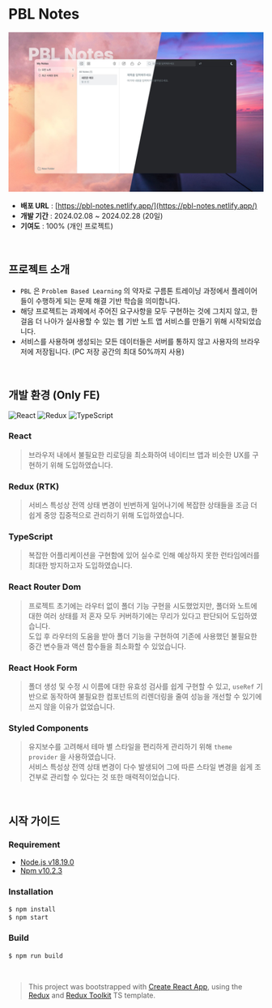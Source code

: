 # PBL Notes

![intro image](https://github.com/LC-02s/PBL-Notes/blob/review/public/img/pbl-notes-ui.jpeg?raw=true)

- **배포 URL** : [https://pbl-notes.netlify.app/](https://pbl-notes.netlify.app/)
- **개발 기간** : 2024.02.08 ~ 2024.02.28 (20일)
- **기여도** : 100% (개인 프로젝트)

<br>

## 프로젝트 소개

- `PBL` 은 `Problem Based Learning` 의 약자로 구름톤 트레이닝 과정에서 플레이어들이 수행하게 되는 문제 해결 기반 학습을 의미합니다.
- 해당 프로젝트는 과제에서 주어진 요구사항을 모두 구현하는 것에 그치지 않고, 한 걸음 더 나아가 실사용할 수 있는 웹 기반 노트 앱 서비스를 만들기 위해 시작되었습니다.
- 서비스를 사용하며 생성되는 모든 데이터들은 서버를 통하지 않고 사용자의 브라우저에 저장됩니다. (PC 저장 공간의 최대 50%까지 사용)

<br>

## 개발 환경 (Only FE)

![React](https://img.shields.io/badge/react-%2320232a.svg?style=for-the-badge&logo=react&logoColor=%2361DAFB)
![Redux](https://img.shields.io/badge/redux-%23593d88.svg?style=for-the-badge&logo=redux&logoColor=white)
![TypeScript](https://img.shields.io/badge/typescript-%23007ACC.svg?style=for-the-badge&logo=typescript&logoColor=white)

### React
> 브라우저 내에서 불필요한 리로딩을 최소화하여 네이티브 앱과 비슷한 UX를 구현하기 위해 도입하였습니다.

### Redux (RTK)
> 서비스 특성상 전역 상태 변경이 빈번하게 일어나기에 복잡한 상태들을 조금 더 쉽게 중앙 집중적으로 관리하기 위해 도입하였습니다.

### TypeScript
> 복잡한 어플리케이션을 구현함에 있어 실수로 인해 예상하지 못한 런타임에러를 최대한 방지하고자 도입하였습니다.

### React Router Dom
> 프로젝트 초기에는 라우터 없이 폴더 기능 구현을 시도했었지만, 폴더와 노트에 대한 여러 상태를 저 혼자 모두 커버하기에는 무리가 있다고 판단되어 도입하였습니다.  
도입 후 라우터의 도움을 받아 폴더 기능을 구현하여 기존에 사용했던 불필요한 중간 변수들과 액션 함수들을 최소화할 수 있었습니다.

### React Hook Form
> 폴더 생성 및 수정 시 이름에 대한 유효성 검사를 쉽게 구현할 수 있고, `useRef` 기반으로 동작하여 불필요한 컴포넌트의 리렌더링을 줄여 성능을 개선할 수 있기에 쓰지 않을 이유가 없었습니다.

### Styled Components
> 유지보수를 고려해서 테마 별 스타일을 편리하게 관리하기 위해 `theme provider` 을 사용하였습니다.  
서비스 특성상 전역 상태 변경이 다수 발생되어 그에 따른 스타일 변경을 쉽게 조건부로 관리할 수 있다는 것 또한 매력적이었습니다.

<br>

## 시작 가이드

### Requirement

- [Node.js v18.19.0](https://nodejs.org/en/blog/release/v18.19.0)
- [Npm v10.2.3](https://nodejs.org/en/blog/release/v18.19.0)

### Installation

```
$ npm install
$ npm start
```

### Build

```
$ npm run build
```

<br>

> This project was bootstrapped with [Create React App](https://github.com/facebook/create-react-app), using the [Redux](https://redux.js.org/) and [Redux Toolkit](https://redux-toolkit.js.org/) TS template.
